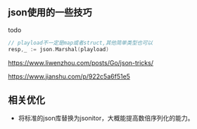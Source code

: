 ## json使用的一些技巧

todo



```go
// playload不一定是map或者struct,其他简单类型也可以
resp,_ := json.Marshal(playload)
```

https://www.liwenzhou.com/posts/Go/json-tricks/

https://www.jianshu.com/p/922c5a6f51e5



## 相关优化

- 将标准的json库替换为jsonitor，大概能提高数倍序列化的能力。

